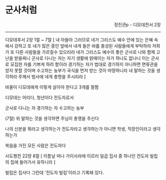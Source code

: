 # 군사처럼
<p align="right">정진관p - 디모데전서 2장</p>

----

디모데후서 2장 1절 ~ 7절 [
내 아들아 그러므로 네가 그리스도 예수 안에 있는 은혜 속에서 강하고
또 네가 많은 증인 앞에서 내게 들은 바를 충성된 사람들에게 부탁하라 저희가 또 다른 사람들을 가르칠수 있으리라
네가 그리스도 예수의 좋은 군사로 나와 함께 고난을 받을찌니
군사로 다니는 자는 자기 생활에 얽매이는 자가 하나도 없나니 이는 군사로 모집한 자를 기쁘게 하려 함이라
경기하는 자가 법대로 경기하지 아니하면 면류관을 얻지 못할 것이며
수고하는 농부가 곡식을 먼저 받는 것이 마땅하니라
내 말하는 것을 생각하라 주께서 범사에 네게 총명을 주시리라
]

바울이 디모데에게 이렇게 살아야 한다고 3개를 말함

디모데는 어리다, 청년이다
전도자로서 

군사로 다니는 자
경기하는 자
수고하는 농부

(7절) 위 말하는 것을 생각하면 주님이 총명을 주신다

나의 신분을 뭐라고 생각하는가
전도자라고 생각하는가
아니면 학생, 직장인이라고 생각하는가

복음을 가진 모든 사람은 전도자다

사도행전 22장 8절 [
이튿날 떠나 가이사랴에 이르러 일곱 집사 중 하나인 전도자 빌립의 집에 들어가서 유하니라
]

빌립은 집사다
그런데 '전도자 빌립'이라고 기록돼 있다.